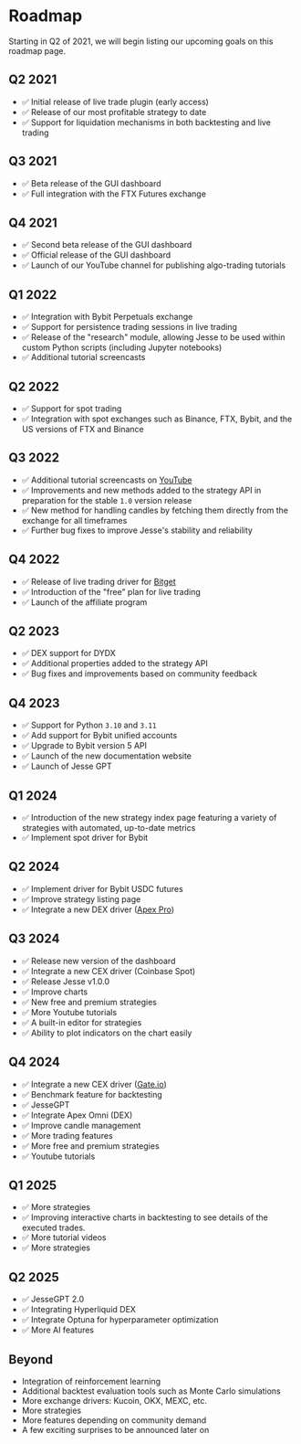 # Roadmap

Starting in Q2 of 2021, we will begin listing our upcoming goals on this roadmap page.

## Q2 2021
- ✅ Initial release of live trade plugin (early access)
- ✅ Release of our most profitable strategy to date
- ✅ Support for liquidation mechanisms in both backtesting and live trading

## Q3 2021
- ✅ Beta release of the GUI dashboard
- ✅ Full integration with the FTX Futures exchange

## Q4 2021
- ✅ Second beta release of the GUI dashboard
- ✅ Official release of the GUI dashboard
- ✅ Launch of our YouTube channel for publishing algo-trading tutorials

## Q1 2022
- ✅ Integration with Bybit Perpetuals exchange
- ✅ Support for persistence trading sessions in live trading
- ✅ Release of the "research" module, allowing Jesse to be used within custom Python scripts (including Jupyter notebooks)
- ✅ Additional tutorial screencasts

## Q2 2022
- ✅ Support for spot trading
- ✅ Integration with spot exchanges such as Binance, FTX, Bybit, and the US versions of FTX and Binance

## Q3 2022
- ✅ Additional tutorial screencasts on [YouTube](https://jesse.trade/youtube)
- ✅ Improvements and new methods added to the strategy API in preparation for the stable `1.0` version release
- ✅ New method for handling candles by fetching them directly from the exchange for all timeframes
- ✅ Further bug fixes to improve Jesse's stability and reliability

## Q4 2022
- ✅ Release of live trading driver for [Bitget](https://jesse.trade/bitget)
- ✅ Introduction of the "free" plan for live trading
- ✅ Launch of the affiliate program

## Q2 2023
- ✅ DEX support for DYDX
- ✅ Additional properties added to the strategy API
- ✅ Bug fixes and improvements based on community feedback

## Q4 2023
- ✅ Support for Python `3.10` and `3.11`
- ✅ Add support for Bybit unified accounts
- ✅ Upgrade to Bybit version 5 API
- ✅ Launch of the new documentation website
- ✅ Launch of Jesse GPT

## Q1 2024
- ✅ Introduction of the new strategy index page featuring a variety of strategies with automated, up-to-date metrics
- ✅ Implement spot driver for Bybit

## Q2 2024
- ✅ Implement driver for Bybit USDC futures
- ✅ Improve strategy listing page
- ✅ Integrate a new DEX driver ([Apex Pro](https://jesse.trade/apex))

## Q3 2024
- ✅ Release new version of the dashboard
- ✅ Integrate a new CEX driver (Coinbase Spot)
- ✅ Release Jesse v1.0.0
- ✅ Improve charts
- ✅ New free and premium strategies
- ✅ More Youtube tutorials
- ✅ A built-in editor for strategies
- ✅ Ability to plot indicators on the chart easily

## Q4 2024

- ✅ Integrate a new CEX driver ([Gate.io](https://jesse.trade/gate))
- ✅ Benchmark feature for backtesting
- ✅ JesseGPT
- ✅ Integrate Apex Omni (DEX)
- ✅ Improve candle management
- ✅ More trading features
- ✅ More free and premium strategies
- ✅ Youtube tutorials

## Q1 2025
- ✅ More strategies
- ✅ Improving interactive charts in backtesting to see details of the executed trades.
- ✅ More tutorial videos
- ✅ More strategies

## Q2 2025
- ✅ JesseGPT 2.0
- ✅ Integrating Hyperliquid DEX
- ✅ Integrate Optuna for hyperparameter optimization
- ✅ More AI features

## Beyond
- Integration of reinforcement learning
- Additional backtest evaluation tools such as Monte Carlo simulations
- More exchange drivers: Kucoin, OKX, MEXC, etc.
- More strategies
- More features depending on community demand
- A few exciting surprises to be announced later on
